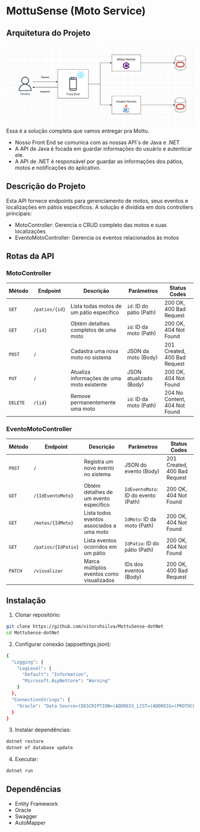 # MottuSense (Moto Service)

## Arquitetura do Projeto
<img src="https://github.com/vitorvhsilva/MottuSense-dotNet/blob/main/assets/arquitetura_mottusense.png">
Essa é a solução completa que vamos entregar pra Mottu.

- Nosso Front End se comunica com as nossas API`s de Java e .NET
- A API de Java é focada em guardar informações do usuário e autenticar ele.
- A API de .NET é responsável por guardar as informações dos pátios, motos e notificações do aplicativo. 


## Descrição do Projeto
Esta API fornece endpoints para gerenciamento de motos, seus eventos e localizações em pátios específicos. A solução é dividida em dois controllers principais:
- MotoController: Gerencia o CRUD completo das motos e suas localizações
- EventoMotoController: Gerencia os eventos relacionados às motos

## Rotas da API

### MotoController

| Método | Endpoint               | Descrição                                  | Parâmetros                           | Status Codes                        |
|--------|------------------------|-------------------------------------------|--------------------------------------|-------------------------------------|
| `GET`  | `/patios/{id}`         | Lista todas motos de um pátio específico  | `id`: ID do pátio (Path)            | 200 OK, 400 Bad Request             |
| `GET`  | `/{id}`                | Obtém detalhes completos de uma moto      | `id`: ID da moto (Path)             | 200 OK, 404 Not Found               |
| `POST` | `/`                    | Cadastra uma nova moto no sistema         | JSON da moto (Body)                 | 201 Created, 400 Bad Request        |
| `PUT`  | `/`                    | Atualiza informações de uma moto existente| JSON atualizado (Body)              | 200 OK, 404 Not Found               |
| `DELETE`| `/{id}`               | Remove permanentemente uma moto           | `id`: ID da moto (Path)             | 204 No Content, 404 Not Found       |

### EventoMotoController 

| Método | Endpoint               | Descrição                                  | Parâmetros                           | Status Codes                        |
|--------|------------------------|-------------------------------------------|--------------------------------------|-------------------------------------|
| `POST` | `/`                    | Registra um novo evento no sistema        | JSON do evento (Body)               | 201 Created, 400 Bad Request        |
| `GET`  | `/{IdEventoMoto}`      | Obtém detalhes de um evento específico    | `IdEventoMoto`: ID do evento (Path) | 200 OK, 404 Not Found               |
| `GET`  | `/motos/{IdMoto}`      | Lista todos eventos associados a uma moto | `IdMoto`: ID da moto (Path)         | 200 OK, 404 Not Found               |
| `GET`  | `/patios/{IdPatio}`    | Lista eventos ocorridos em um pátio       | `IdPatio`: ID do pátio (Path)       | 200 OK, 404 Not Found               |
| `PATCH`| `/visualizar`          | Marca múltiplos eventos como visualizados | IDs dos eventos (Body)              | 200 OK, 400 Bad Request             |

## Instalação

1. Clonar repositório:
```bash
git clone https://github.com/vitorvhsilva/MottuSense-dotNet
cd MottuSense-dotNet
```

2. Configurar conexão (appsettings.json):
```bash
{
  "Logging": {
    "LogLevel": {
      "Default": "Information",
      "Microsoft.AspNetCore": "Warning"
    }
  },
  "ConnectionStrings": {
    "Oracle": "Data Source=(DESCRIPTION=(ADDRESS_LIST=(ADDRESS=(PROTOCOL=TCP)(HOST=)(PORT=))) (CONNECT_DATA=(SERVER=DEDICATED)(SID=ORCL)));User Id=;Password=;"
  }
}
```
3. Instalar dependências:
```bash
dotnet restore
dotnet ef database update
```
4. Executar:
```bash
dotnet run
```

## Dependências
- Entity Framework
- Oracle
- Swagger
- AutoMapper
